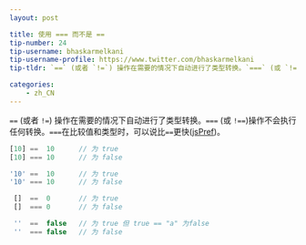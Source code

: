 ```yaml
---
layout: post

title: 使用 === 而不是 ==
tip-number: 24
tip-username: bhaskarmelkani
tip-username-profile: https://www.twitter.com/bhaskarmelkani
tip-tldr: `==` (或者 `!=`) 操作在需要的情况下自动进行了类型转换。`===` (或 `!==`)操作不会执行任何转换。`===`在比较值和类型时，可以说比`==`更快([jsPref](http://jsperf.com/strictcompare))。

categories:
    - zh_CN
---
```


`==` (或者 `!=`) 操作在需要的情况下自动进行了类型转换。`===` (或 `!==`)操作不会执行任何转换。`===`在比较值和类型时，可以说比`==`更快([jsPref](http://jsperf.com/strictcompare))。 

```js
[10] ==  10      // 为 true
[10] === 10      // 为 false

'10' ==  10      // 为 true
'10' === 10      // 为 false

 []  ==  0       // 为 true
 []  === 0       // 为 false

 ''  ==  false   // 为 true 但 true == "a" 为false
 ''  === false   // 为 false 

```
